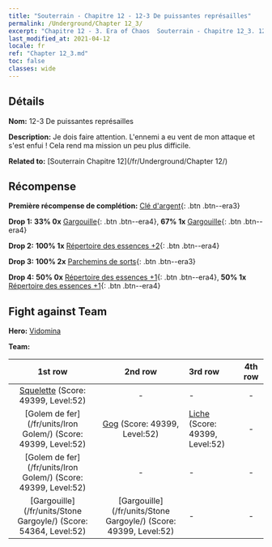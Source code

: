 ```yaml
---
title: "Souterrain - Chapitre 12 - 12-3 De puissantes représailles"
permalink: /Underground/Chapter 12_3/
excerpt: "Chapitre 12 - 3. Era of Chaos  Souterrain - Chapitre 12_3. 12-3 De puissantes représailles"
last_modified_at: 2021-04-12
locale: fr
ref: "Chapter 12_3.md"
toc: false
classes: wide
---
```


## Détails

 **Nom:** 12-3 De puissantes représailles

 **Description:** Je dois faire attention. L'ennemi a eu vent de mon attaque et s'est enfui ! Cela rend ma mission un peu plus difficile.

 **Related to:** [Souterrain Chapitre 12](/fr/Underground/Chapter 12/)

## Récompense

 **Première récompense de complétion:** [Clé d'argent](/fr/Items/con_693/){: .btn .btn--era3}

 **Drop 1:** **33% 0x** [Gargouille](/fr/Items/unt_236/){: .btn .btn--era4}, **67% 1x** [Gargouille](/fr/Items/unt_236/){: .btn .btn--era4}

 **Drop 2:** **100% 1x** [Répertoire des essences +2](/fr/Items/mat_53/){: .btn .btn--era4}

 **Drop 3:** **100% 2x** [Parchemins de sorts](/fr/Items/con_694/){: .btn .btn--era3}

 **Drop 4:** **50% 0x** [Répertoire des essences +1](/fr/Items/mat_46/){: .btn .btn--era4}, **50% 1x** [Répertoire des essences +1](/fr/Items/mat_46/){: .btn .btn--era4}


## Fight against Team
 **Hero:** [Vidomina](/fr/heroes/Vidomina/)

 **Team:**


  | 1st row | 2nd row | 3rd row | 4th row |
  |:----:|:----:|:----|:----:|
  | [Squelette](/fr/units/Skeleton/) (Score: 49399, Level:52)  | - | - | - |
  | [Golem de fer](/fr/units/Iron Golem/) (Score: 49399, Level:52)  | [Gog](/fr/units/Gog/) (Score: 49399, Level:52)  | [Liche](/fr/units/Lich/) (Score: 49399, Level:52)  | - |
  | [Golem de fer](/fr/units/Iron Golem/) (Score: 49399, Level:52)  | - | - | - |
  | [Gargouille](/fr/units/Stone Gargoyle/) (Score: 54364, Level:52)  | [Gargouille](/fr/units/Stone Gargoyle/) (Score: 49399, Level:52)  | - | - |


